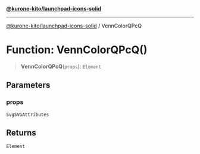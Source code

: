 [**@kurone-kito/launchpad-icons-solid**](../README.md)

***

[@kurone-kito/launchpad-icons-solid](../globals.md) / VennColorQPcQ

# Function: VennColorQPcQ()

> **VennColorQPcQ**(`props`): `Element`

## Parameters

### props

`SvgSVGAttributes`

## Returns

`Element`
